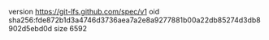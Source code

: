 version https://git-lfs.github.com/spec/v1
oid sha256:fde872b1d3a4746d3736aea7a2e8a9277881b00a22db85274d3db8902d5ebd0d
size 6592
